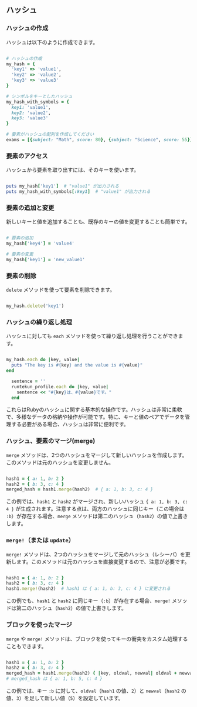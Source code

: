 ## ハッシュ

### ハッシュの作成

ハッシュは以下のように作成できます。

```ruby

# ハッシュの作成
my_hash = {
  'key1' => 'value1',
  'key2' => 'value2',
  'key3' => 'value3'
}

# シンボルをキーとしたハッシュ
my_hash_with_symbols = {
  key1: 'value1',
  key2: 'value2',
  key3: 'value3'
}

# 要素がハッシュの配列を作成してください
exams = [{subject: "Math", score: 80}, {subject: "Science", score: 55}]

```

### 要素のアクセス

ハッシュから要素を取り出すには、そのキーを使います。

```ruby

puts my_hash['key1']  # "value1" が出力される
puts my_hash_with_symbols[:key1]  # "value1" が出力される

```

### 要素の追加と変更

新しいキーと値を追加することも、既存のキーの値を変更することも簡単です。

```ruby

# 要素の追加
my_hash['key4'] = 'value4'

# 要素の変更
my_hash['key1'] = 'new_value1'

```

### 要素の削除

`delete` メソッドを使って要素を削除できます。

```ruby

my_hash.delete('key1')

```

### ハッシュの繰り返し処理

ハッシュに対しても `each` メソッドを使って繰り返し処理を行うことができます。

```ruby

my_hash.each do |key, value|
  puts "The key is #{key} and the value is #{value}"
end

  sentence = ''
  runtekun_profile.each do |key, value|
    sentence << "#{key}は、#{value}です。"
  end

```

これらはRubyのハッシュに関する基本的な操作です。ハッシュは非常に柔軟で、多様なデータの格納や操作が可能です。特に、キーと値のペアでデータを管理する必要がある場合、ハッシュは非常に便利です。

### ハッシュ、要素のマージ(merge)

`merge` メソッドは、2つのハッシュをマージして新しいハッシュを作成します。このメソッドは元のハッシュを変更しません。

```ruby

hash1 = { a: 1, b: 2 }
hash2 = { b: 3, c: 4 }
merged_hash = hash1.merge(hash2)  # { a: 1, b: 3, c: 4 }

```

この例では、`hash1` と `hash2` がマージされ、新しいハッシュ `{ a: 1, b: 3, c: 4 }` が生成されます。注意する点は、両方のハッシュに同じキー（この場合は `:b`）が存在する場合、`merge` メソッドは第二のハッシュ（`hash2`）の値で上書きします。

### `merge!`（または `update`）

`merge!` メソッドは、2つのハッシュをマージして元のハッシュ（レシーバ）を更新します。このメソッドは元のハッシュを直接変更するので、注意が必要です。

```ruby

hash1 = { a: 1, b: 2 }
hash2 = { b: 3, c: 4 }
hash1.merge!(hash2)  # hash1 は { a: 1, b: 3, c: 4 } に変更される

```

この例でも、`hash1` と `hash2` に同じキー（`:b`）が存在する場合、`merge!` メソッドは第二のハッシュ（`hash2`）の値で上書きします。

### ブロックを使ったマージ

`merge` や `merge!` メソッドは、ブロックを使ってキーの衝突をカスタム処理することもできます。

```ruby

hash1 = { a: 1, b: 2 }
hash2 = { b: 3, c: 4 }
merged_hash = hash1.merge(hash2) { |key, oldval, newval| oldval + newval }
# merged_hash は { a: 1, b: 5, c: 4 }

```

この例では、キー `:b` に対して、`oldval`（`hash1` の値、`2`）と `newval`（`hash2` の値、`3`）を足して新しい値（`5`）を設定しています。